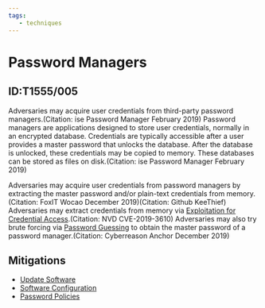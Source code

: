 ```yaml
---
tags:
   - techniques
---
```

# Password Managers
## ID:T1555/005
Adversaries may acquire user credentials from third-party password managers.(Citation: ise Password Manager February 2019) Password managers are applications designed to store user credentials, normally in an encrypted database. Credentials are typically accessible after a user provides a master password that unlocks the database. After the database is unlocked, these credentials may be copied to memory. These databases can be stored as files on disk.(Citation: ise Password Manager February 2019)

Adversaries may acquire user credentials from password managers by extracting the master password and/or plain-text credentials from memory.(Citation: FoxIT Wocao December 2019)(Citation: Github KeeThief) Adversaries may extract credentials from memory via [Exploitation for Credential Access](/mitre/techniques/T1212).(Citation: NVD CVE-2019-3610)
 Adversaries may also try brute forcing via [Password Guessing](/mitre/techniques/T1110/001) to obtain the master password of a password manager.(Citation: Cyberreason Anchor December 2019)
## Mitigations
* [Update Software](mitigations/M1051)
* [Software Configuration](mitigations/M1054)
* [Password Policies](mitigations/M1027)
